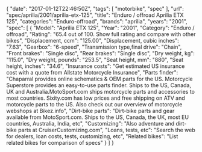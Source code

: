 {
    "date": "2017-01-12T22:46:50Z",
    "tags": [
        "motorbike",
        "spec"
    ],
    "url": "spec\/aprilia\/2001\/aprilia-etx-125",
    "title": "Enduro \/ offroad Aprilia ETX 125",
    "categories": "Enduro-offroad",
    "brands": "aprilia",
    "years": "2001",
    "spec": [
        {
            "Model": "Aprilia ETX 125",
            "Year": "2001",
            "Category": "Enduro \/ offroad",
            "Rating": "65.4 out of 100. Show full rating and compare with other bikes",
            "Displacement, ccm": "125.00",
            "Displacement, cubic inches": "7.63",
            "Gearbox": "6-speed",
            "Transmission type,final drive": "Chain",
            "Front brakes": "Single disc",
            "Rear brakes": "Single disc",
            "Dry weight, kg": "115.0",
            "Dry weight, pounds": "253.5",
            "Seat height, mm": "880",
            "Seat height, inches": "34.6",
            "Insurance costs": "Get estimated US insurance cost with a quote from Allstate Motorcycle Insurance",
            "Parts finder": "Chaparral provides online schematics & OEM parts for the US.   Motorcycle Superstore provides an easy-to-use parts finder. Ships to the US, Canada, UK and Australia.MotoSport.com ships motorcycle parts and accessories to most countries.    Sixity.com has low prices and free shipping on ATV and motorcycle parts to the US. Also check out our overview of motorcycle webshops at Bikez.info",
            "Dirt-bike parts": "Dirt-bike parts and gear available from MotoSport.com. Ships to the US, Canada, the UK, most EU countries, Australia, India, etc",
            "Customizing": "Also adventure and dirt-bike parts at CruiserCustomizing.com",
            "Loans, tests, etc": "Search the web for dealers, loan costs, tests, customizing, etc",
            "Related bikes": "List related bikes for comparison of specs"
        }
    ]
}